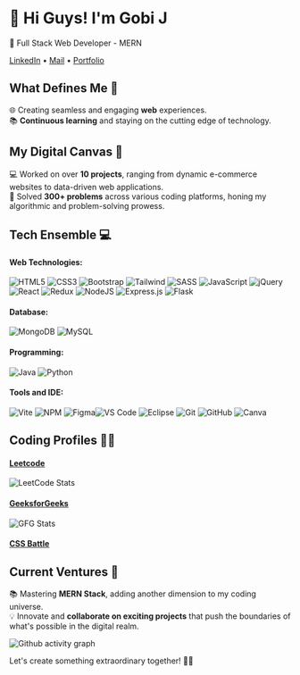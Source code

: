 # 👋 Hi Guys! I'm Gobi J

🚀 Full Stack Web Developer - MERN

[LinkedIn](https://linkedin.com/in/gobi-j) • [Mail](mailto:gobij2003@gmail.com) • [Portfolio](https://gobi-j.github.io/portfolio/)

## What Defines Me 🌟 

🌐 Creating seamless and engaging **web** experiences.<br>
📚 **Continuous learning** and staying on the cutting edge of technology.

## My Digital Canvas 🌈 

💻 Worked on over **10 projects**, ranging from dynamic e-commerce websites to data-driven web applications.<br>
🚀 Solved **300+ problems** across various coding platforms, honing my algorithmic and problem-solving prowess.

##  Tech Ensemble 💻

#### Web Technologies:
![HTML5](https://img.icons8.com/?size=48&id=20909&format=png&color=000000) ![CSS3](https://img.icons8.com/?size=48&id=21278&format=png&color=000000) ![Bootstrap](https://img.icons8.com/?size=48&id=PndQWK6M1Hjo&format=png&color=000000) ![Tailwind](https://img.icons8.com/?size=48&id=4PiNHtUJVbLs&format=png&color=000000) ![SASS](https://img.icons8.com/?size=48&id=QBqFNfPPB2Kx&format=png&color=000000) ![JavaScript](https://img.icons8.com/color/48/javascript--v1.png) ![jQuery](https://img.icons8.com/?size=48&id=55215&format=png&color=000000)![React](https://img.icons8.com/?size=48&id=123603&format=png&color=000000) ![Redux](https://img.icons8.com/?size=48&id=jD-fJzVguBmw&format=png&color=000000) ![NodeJS](https://img.icons8.com/?size=48&id=54087&format=png&color=000000) ![Express.js](https://img.icons8.com/?size=48&id=kg46nzoJrmTR&format=png&color=000000) ![Flask](https://img.icons8.com/?size=48&id=5mbMwDZ796xj&format=png&color=000000)
#### Database:
![MongoDB](https://img.icons8.com/?size=48&id=bosfpvRzNOG8&format=png&color=000000) ![MySQL](https://img.icons8.com/?size=48&id=UFXRpPFebwa2&format=png&color=000000)
#### Programming:
![Java](https://img.icons8.com/color/48/java-coffee-cup-logo--v1.png)  ![Python](https://img.icons8.com/fluency/48/python.png)
#### Tools and IDE:
![Vite](https://img.icons8.com/?size=48&id=dJjTWMogzFzg&format=png&color=000000) ![NPM](https://img.icons8.com/?size=48&id=24895&format=png&color=000000) ![Figma](https://img.icons8.com/?size=48&id=W0YEwBDDfTeu&format=png&color=000000)![VS Code](https://img.icons8.com/?size=48&id=9OGIyU8hrxW5&format=png&color=000000) ![Eclipse](https://img.icons8.com/?size=48&id=pcHtLiSbkmzw&format=png&color=000000) ![Git](https://img.icons8.com/?size=48&id=20906&format=png&color=000000) ![GitHub](https://img.icons8.com/?size=48&id=12599&format=png&color=000000) ![Canva](https://img.icons8.com/?size=48&id=iWw83PVcBpLw&format=png&color=000000) 


##  Coding Profiles 🧑‍💻

#### [Leetcode](https://leetcode.com/gobij2003/)
![LeetCode Stats](https://leetcard.jacoblin.cool/gobij2003?theme=dark&font=Mina)
#### [GeeksforGeeks](https://auth.geeksforgeeks.org/user/gobijci0x)
![GFG Stats](https://geeks-for-geeks-stats-api.vercel.app/?userName=gobijci0x)
#### [CSS Battle](https://cssbattle.dev/player/gobi_j)

##  Current Ventures 🚀
📚 Mastering **MERN Stack**, adding another dimension to my coding universe.<br>
💡 Innovate and **collaborate on exciting projects** that push the boundaries of what's possible in the digital realm.

![Github activity graph](https://github-readme-activity-graph.vercel.app/graph?username=gobi-j&bg_color=1e1e1e&color=ffffff&line=BBE9FF&point=ffffff)

Let's create something extraordinary together! 🚀✨
